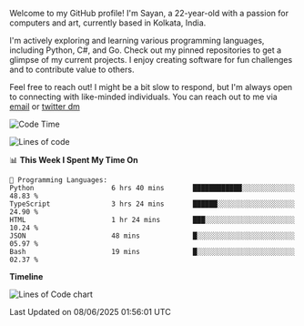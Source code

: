 Welcome to my GitHub profile! I'm Sayan, a 22-year-old with a passion for computers and art, currently based in Kolkata, India.

I'm actively exploring and learning various programming languages, including Python, C#, and Go. Check out my pinned repositories to get a glimpse of my current projects. I enjoy creating software for fun challenges and to contribute value to others.

Feel free to reach out! I might be a bit slow to respond, but I'm always open to connecting with like-minded individuals. You can reach out to me via [email](mailto:me@sayanbiswas.in) or [twitter dm](https://twitter.com/TheDankDel)

<!--START_SECTION:waka-->
![Code Time](http://img.shields.io/badge/Code%20Time-2%2C249%20hrs%2024%20mins-blue)

![Lines of code](https://img.shields.io/badge/From%20Hello%20World%20I%27ve%20Written-10.2%20million%20lines%20of%20code-blue)

📊 **This Week I Spent My Time On** 

```text
💬 Programming Languages: 
Python                   6 hrs 40 mins       ████████████░░░░░░░░░░░░░   48.83 % 
TypeScript               3 hrs 24 mins       ██████░░░░░░░░░░░░░░░░░░░   24.90 % 
HTML                     1 hr 24 mins        ███░░░░░░░░░░░░░░░░░░░░░░   10.24 % 
JSON                     48 mins             █░░░░░░░░░░░░░░░░░░░░░░░░   05.97 % 
Bash                     19 mins             █░░░░░░░░░░░░░░░░░░░░░░░░   02.37 % 
```

**Timeline**

![Lines of Code chart](https://raw.githubusercontent.com/Dank-del/Dank-del/main/assets/bar_graph.png)


 Last Updated on 08/06/2025 01:56:01 UTC
<!--END_SECTION:waka-->
